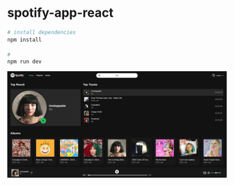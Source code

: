 # spotify-app-react

```bash
# install dependencies
npm install

#
npm run dev
```

![Timeline](assets/spotify_scrrenshot.jpg)
